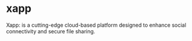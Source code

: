 # xapp
Xapp:  is a cutting-edge cloud-based platform designed to enhance social connectivity and secure file sharing. 
